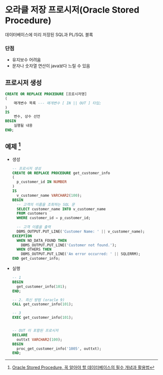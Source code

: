 # 오라클 저장 프로시저(Oracle Stored Procedure)
데이터베이스에 미리 저장된 SQL과 PL/SQL 블록

### 단점
- 유지보수 어려움
- 문자나 숫자열 연산이 java보다 느릴 수 있음

## 프로시저 생성
```sql
CREATE OR REPLACE PROCEDURE [프로시저명]
(
    매개변수 목록 --- 매개변수 [ IN || OUT ] 타입;
)
IS
    변수, 상수 선언
BEGIN
    실행될 내용
END;
```

## 예제 [^2]
- 생성
    ```sql
    -- 프로시저 생성
    CREATE OR REPLACE PROCEDURE get_customer_info
    (
      p_customer_id IN NUMBER
    ) 
    IS
      v_customer_name VARCHAR2(100);
    BEGIN
      -- 고객의 이름을 조회하는 SQL 문
      SELECT customer_name INTO v_customer_name
      FROM customers
      WHERE customer_id = p_customer_id;
      
      -- 고객 이름을 출력
      DBMS_OUTPUT.PUT_LINE('Customer Name: ' || v_customer_name);
    EXCEPTION
      WHEN NO_DATA_FOUND THEN
        DBMS_OUTPUT.PUT_LINE('Customer not found.');
      WHEN OTHERS THEN
        DBMS_OUTPUT.PUT_LINE('An error occurred: ' || SQLERRM);
    END get_customer_info;
    ```
- 실행
    ```sql
    -- 1
    BEGIN
      get_customer_info(101);
    END;

    -- 2. 최신 방법 (oracle 9)
    CALL get_customer_info(101);

    -- 3
    EXEC get_customer_info(101);


    -- OUT 이 포함된 프로시저
    DECLARE
      outtxt VARCHAR2(100);
    BEGIN
      proc_get_customer_info('1005', outtxt);
    END;

    ```

[^1]: 
[^2]: [Oracle Stored Procedure, 꼭 알아야 할 데이터베이스의 필수 개념과 활용법](https://digitalbourgeois.tistory.com/343)
